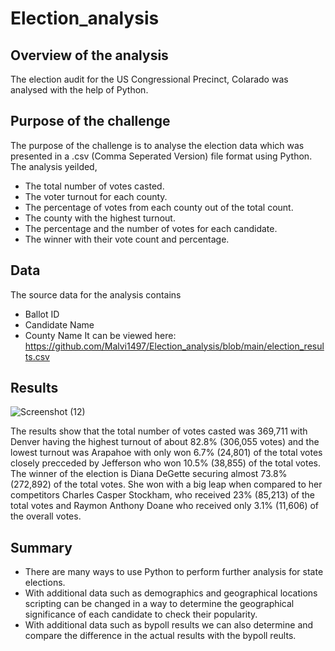 # Election_analysis
## Overview of the analysis
The election audit for the US Congressional Precinct, Colarado was analysed with the help of Python.
## Purpose of the challenge
The purpose of the challenge is to analyse the election data which was presented in a .csv (Comma Seperated Version) file format using Python. The analysis yeilded,
* The total number of votes casted.
* The voter turnout for each county.
* The percentage of votes from each county out of the total count.
* The county with the highest turnout.
* The percentage and the number of votes for each candidate.
* The winner with their vote count and percentage.

## Data
The source data for the analysis contains 
* Ballot ID
* Candidate Name
* County Name
It can be viewed here: https://github.com/Malvi1497/Election_analysis/blob/main/election_results.csv

## Results
![Screenshot (12)](https://user-images.githubusercontent.com/94252681/155870085-ca10709c-25be-4b14-812c-a7d08ab0b89e.png)

The results show that the total number of votes casted was 369,711 with Denver having the highest turnout of about 82.8% (306,055 votes) and the lowest turnout was Arapahoe with only won 6.7% (24,801) of the total votes closely precceded by Jefferson who won 10.5% (38,855) of the total votes. 
The winner of the election is Diana DeGette securing almost 73.8% (272,892) of the total votes. She won with a big leap when compared to her competitors Charles Casper Stockham, who received 23% (85,213) of the total votes and Raymon Anthony Doane who received only 3.1% (11,606) of the overall votes.

## Summary
* There are many ways to use Python to perform further analysis for state elections. 
* With additional data such as demographics and geographical locations scripting can be changed in a way to determine the geographical significance of each candidate to check their popularity.
* With additional data such as bypoll results we can also determine and compare the difference in the actual results with the bypoll reults.
